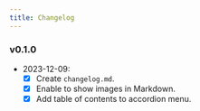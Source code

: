 ```yaml
---
title: Changelog
---
```



### v0.1.0
- 2023-12-09:
  - [x] Create `changelog.md`.
  - [x] Enable to show images in Markdown.
  - [x] Add table of contents to accordion menu.